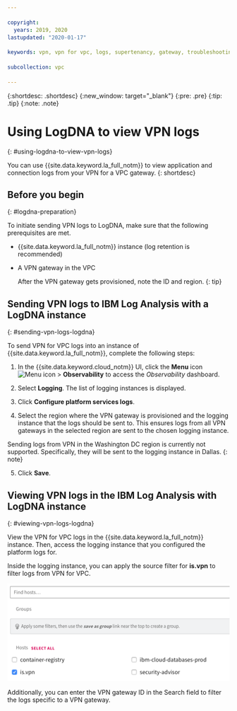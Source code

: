 ```yaml
---

copyright:
  years: 2019, 2020
lastupdated: "2020-01-17"

keywords: vpn, vpn for vpc, logs, supertenancy, gateway, troubleshooting

subcollection: vpc

---
```


{:shortdesc: .shortdesc}
{:new_window: target="_blank"}
{:pre: .pre}
{:tip: .tip}
{:note: .note}

# Using LogDNA to view VPN logs
{: #using-logdna-to-view-vpn-logs}

You can use {{site.data.keyword.la_full_notm}} to view application and connection logs from your VPN for a VPC gateway.
{: shortdesc}


## Before you begin
{: #logdna-preparation}

To initiate sending VPN logs to LogDNA, make sure that the following prerequisites are met.

* {{site.data.keyword.la_full_notm}} instance (log retention is recommended)
* A VPN gateway in the VPC

   After the VPN gateway gets provisioned, note the ID and region.
   {: tip}


## Sending VPN logs to IBM Log Analysis with a LogDNA instance
{: #sending-vpn-logs-logdna}

To send VPN for VPC logs into an instance of {{site.data.keyword.la_full_notm}}, complete the following steps:

1. In the {{site.data.keyword.cloud_notm}} UI, click the **Menu** icon ![Menu icon](../../icons/icon_hamburger.svg) &gt; **Observability** to access the *Observability* dashboard.

2. Select **Logging**. The list of logging instances is displayed.

3. Click **Configure platform services logs**.

4. Select the region where the VPN gateway is provisioned and the logging instance that the logs should be sent to. This ensures logs from all VPN gateways in the selected region are sent to the chosen logging instance.

Sending logs from VPN in the Washington DC region is currently not supported. Specifically, they will be sent to the logging instance in Dallas.
{: note}

5. Click **Save**.

## Viewing VPN logs in the IBM Log Analysis with LogDNA instance
{: #viewing-vpn-logs-logdna}

View the VPN for VPC logs in the {{site.data.keyword.la_full_notm}} instance. Then, access the logging instance that you configured the platform logs for.

Inside the logging instance, you can apply the source filter for **is.vpn** to filter logs from VPN for VPC.

![LogDNA Source filter](images/vpc-vpn-logdna-source-filter.png)

Additionally, you can enter the VPN gateway ID in the Search field to filter the logs specific to a VPN gateway.
